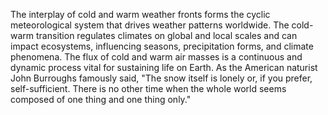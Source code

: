 
The interplay of cold and warm weather fronts forms the cyclic meteorological system that drives weather patterns worldwide. The cold-warm transition regulates climates on global and local scales and can impact ecosystems, influencing seasons, precipitation forms, and climate phenomena. The flux of cold and warm air masses is a continuous and dynamic process vital for sustaining life on Earth. As the American naturist John Burroughs famously said, "The snow itself is lonely or, if you prefer, self-sufficient. There is no other time when the whole world seems composed of one thing and one thing only."

